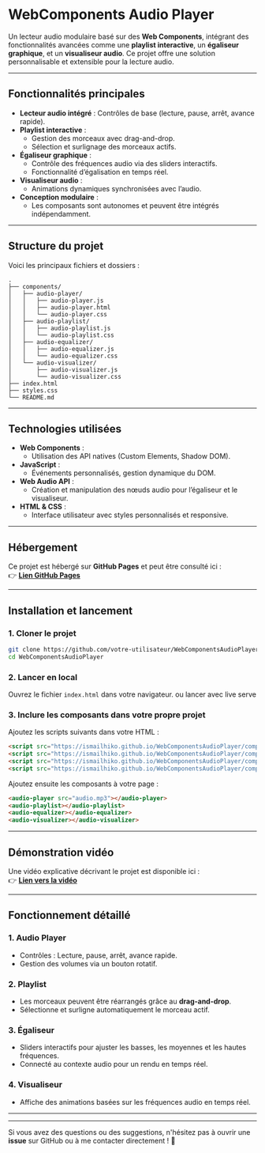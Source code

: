 # WebComponents Audio Player

Un lecteur audio modulaire basé sur des **Web Components**, intégrant des fonctionnalités avancées comme une **playlist interactive**, un **égaliseur graphique**, et un **visualiseur audio**. Ce projet offre une solution personnalisable et extensible pour la lecture audio.

---

## Fonctionnalités principales

- **Lecteur audio intégré** : Contrôles de base (lecture, pause, arrêt, avance rapide).
- **Playlist interactive** :
  - Gestion des morceaux avec drag-and-drop.
  - Sélection et surlignage des morceaux actifs.
- **Égaliseur graphique** :
  - Contrôle des fréquences audio via des sliders interactifs.
  - Fonctionnalité d’égalisation en temps réel.
- **Visualiseur audio** :
  - Animations dynamiques synchronisées avec l’audio.
- **Conception modulaire** :
  - Les composants sont autonomes et peuvent être intégrés indépendamment.

---

## Structure du projet

Voici les principaux fichiers et dossiers :

```
.
├── components/
│   ├── audio-player/
│   │   ├── audio-player.js
│   │   ├── audio-player.html
│   │   └── audio-player.css
│   ├── audio-playlist/
│   │   ├── audio-playlist.js
│   │   └── audio-playlist.css
│   ├── audio-equalizer/
│   │   ├── audio-equalizer.js
│   │   └── audio-equalizer.css
│   └── audio-visualizer/
│       ├── audio-visualizer.js
│       └── audio-visualizer.css
├── index.html
├── styles.css
└── README.md
```

---

## Technologies utilisées

- **Web Components** :
  - Utilisation des API natives (Custom Elements, Shadow DOM).
- **JavaScript** :
  - Événements personnalisés, gestion dynamique du DOM.
- **Web Audio API** :
  - Création et manipulation des nœuds audio pour l’égaliseur et le visualiseur.
- **HTML & CSS** :
  - Interface utilisateur avec styles personnalisés et responsive.

---

## Hébergement

Ce projet est hébergé sur **GitHub Pages** et peut être consulté ici :  
👉 **[Lien GitHub Pages](https://ismailhiko.github.io/webComponentLecteurAudio)**

---

## Installation et lancement

### 1. Cloner le projet

```bash
git clone https://github.com/votre-utilisateur/WebComponentsAudioPlayer.git
cd WebComponentsAudioPlayer
```

### 2. Lancer en local

Ouvrez le fichier `index.html` dans votre navigateur.
ou
lancer avec live serve


### 3. Inclure les composants dans votre propre projet

Ajoutez les scripts suivants dans votre HTML :

```html
<script src="https://ismailhiko.github.io/WebComponentsAudioPlayer/components/audio-player/audio-player.js"></script>
<script src="https://ismailhiko.github.io/WebComponentsAudioPlayer/components/audio-playlist/audio-playlist.js"></script>
<script src="https://ismailhiko.github.io/WebComponentsAudioPlayer/components/audio-equalizer/audio-equalizer.js"></script>
<script src="https://ismailhiko.github.io/WebComponentsAudioPlayer/components/audio-visualizer/audio-visualizer.js"></script>
```

Ajoutez ensuite les composants à votre page :

```html
<audio-player src="audio.mp3"></audio-player>
<audio-playlist></audio-playlist>
<audio-equalizer></audio-equalizer>
<audio-visualizer></audio-visualizer>
```

---

## Démonstration vidéo

Une vidéo explicative décrivant le projet est disponible ici :  
👉 **[Lien vers la vidéo](https://youtu.be/TjHIXVpwZjo)**

---

## Fonctionnement détaillé

### 1. Audio Player
- Contrôles : Lecture, pause, arrêt, avance rapide.
- Gestion des volumes via un bouton rotatif.

### 2. Playlist
- Les morceaux peuvent être réarrangés grâce au **drag-and-drop**.
- Sélectionne et surligne automatiquement le morceau actif.

### 3. Égaliseur
- Sliders interactifs pour ajuster les basses, les moyennes et les hautes fréquences.
- Connecté au contexte audio pour un rendu en temps réel.

### 4. Visualiseur
- Affiche des animations basées sur les fréquences audio en temps réel.

---




---

Si vous avez des questions ou des suggestions, n'hésitez pas à ouvrir une **issue** sur GitHub ou à me contacter directement ! 🚀


